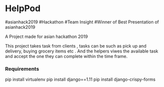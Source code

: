 # HelpPod
#asianhack2019
#Hackathon
#Team Insight
#Winner of Best Presentation of asianhack2019

A Project made for asian hackathon 2019 

This project takes task from clients , tasks can be such as pick up and delivery, buying grocery items etc . And the helpers viwes the available task and accept the one they can complete within the time frame.

<h3> Requirements </h3>

pip install virtualenv
pip install django==1.11
pip install django-crispy-forms
